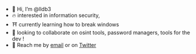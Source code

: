 - 🐞 Hi, I’m @lldb3
- 🔥 interested in information security, 
- ⛩️ currently learning how to break windows
- 🔭 looking to collaborate on osint tools, password managers, tools for the dev !
- 🏓 Reach me by [email](mailto:edgar@shaper.dev) or on [Twitter](https://twitter.com/elm44378349)



<!---
lldb3/lldb3 is a ✨ special ✨ repository because its `README.md` (this file) appears on your GitHub profile.
You can click the Preview link to take a look at your changes.
--->
